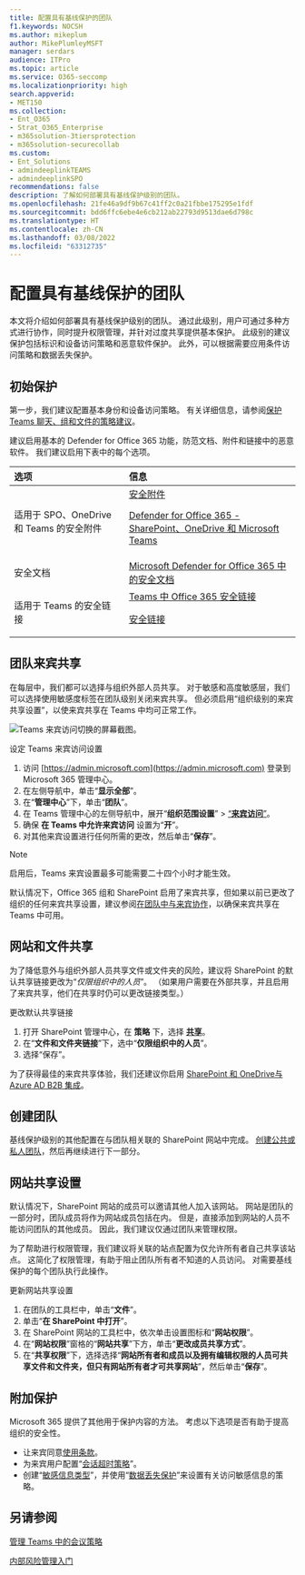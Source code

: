 ```yaml
---
title: 配置具有基线保护的团队
f1.keywords: NOCSH
ms.author: mikeplum
author: MikePlumleyMSFT
manager: serdars
audience: ITPro
ms.topic: article
ms.service: O365-seccomp
ms.localizationpriority: high
search.appverid:
- MET150
ms.collection:
- Ent_O365
- Strat_O365_Enterprise
- m365solution-3tiersprotection
- m365solution-securecollab
ms.custom:
- Ent_Solutions
- admindeeplinkTEAMS
- admindeeplinkSPO
recommendations: false
description: 了解如何部署具有基线保护级别的团队。
ms.openlocfilehash: 21fe46a9df9b67c41ff2c0a21fbbe175295e1fdf
ms.sourcegitcommit: bdd6ffc6ebe4e6cb212ab22793d9513dae6d798c
ms.translationtype: HT
ms.contentlocale: zh-CN
ms.lasthandoff: 03/08/2022
ms.locfileid: "63312735"
---
```

# <a name="configure-teams-with-baseline-protection"></a>配置具有基线保护的团队

本文将介绍如何部署具有基线保护级别的团队。 通过此级别，用户可通过多种方式进行协作，同时提升权限管理，并针对过度共享提供基本保护。 此级别的建议保护包括标识和设备访问策略和恶意软件保护。 此外，可以根据需要应用条件访问策略和数据丢失保护。

## <a name="initial-protections"></a>初始保护

第一步，我们建议配置基本身份和设备访问策略。 有关详细信息，请参阅[保护 Teams 聊天、组和文件的策略建议](../security/office-365-security/teams-access-policies.md)。

建议启用基本的 Defender for Office 365 功能，防范文档、附件和链接中的恶意软件。 我们建议启用下表中的每个选项。

|选项|信息|
|:------|:-----------|
|适用于 SPO、OneDrive 和 Teams 的安全附件|[安全附件](../security/office-365-security/safe-attachments.md) <p> [Defender for Office 365 - SharePoint、OneDrive 和 Microsoft Teams](../security/office-365-security/mdo-for-spo-odb-and-teams.md)|
|安全文档|[Microsoft Defender for Office 365 中的安全文档](../security/office-365-security/safe-docs.md)|
|适用于 Teams 的安全链接|[Teams 中 Office 365 安全链接](../security/office-365-security/safe-links.md) <p> [安全链接](../security/office-365-security/safe-links.md)|

## <a name="teams-guest-sharing"></a>团队来宾共享

在每层中，我们都可以选择与组织外部人员共享。 对于敏感和高度敏感层，我们可以选择使用敏感度标签在团队级别关闭来宾共享。 但必须启用“组织级别的来宾共享设置”，以使来宾共享在 Teams 中均可正常工作。

![Teams 来宾访问切换的屏幕截图。](../media/teams-guest-access-toggle-on.png)

设定 Teams 来宾访问设置

1. 访问 [https://admin.microsoft.com](https://admin.microsoft.com) 登录到 Microsoft 365 管理中心。
2. 在左侧导航中，单击“**显示全部**”。
3. 在“**管理中心**”下，单击“**团队**”。
4. 在 Teams 管理中心的左侧导航中，展开“**组织范围设置**” > <a href="https://go.microsoft.com/fwlink/p/?linkid=2173122" target="_blank">“**来宾访问**”</a>。
5. 确保 **在 Teams 中允许来宾访问** 设置为“**开**”。
6. 对其他来宾设置进行任何所需的更改，然后单击“**保存**”。

> [!NOTE]
> 启用后，Teams 来宾设置最多可能需要二十四个小时才能生效。

默认情况下，Office 365 组和 SharePoint 启用了来宾共享，但如果以前已更改了组织的任何来宾共享设置，建议参阅[在团队中与来宾协作](./collaborate-as-team.md)，以确保来宾共享在 Teams 中可用。

## <a name="site-and-file-sharing"></a>网站和文件共享

为了降低意外与组织外部人员共享文件或文件夹的风险，建议将 SharePoint 的默认共享链接更改为“*仅限组织中的人员*”。 （如果用户需要在外部共享，并且启用了来宾共享，他们在共享时仍可以更改链接类型。）

更改默认共享链接

1. 打开 SharePoint 管理中心，在 **策略** 下，选择 <a href="https://go.microsoft.com/fwlink/?linkid=2185222" target="_blank">**共享**</a>。
1. 在“**文件和文件夹链接**”下，选中“**仅限组织中的人员**”。
1. 选择“保存”。

为了获得最佳的来宾共享体验，我们还建议你启用 [SharePoint 和 OneDrive与 Azure AD B2B 集成](/sharepoint/sharepoint-azureb2b-integration-preview)。

## <a name="create-a-team"></a>创建团队

基线保护级别的其他配置在与团队相关联的 SharePoint 网站中完成。 [创建公共或私人团队](https://support.office.com/article/174adf5f-846b-4780-b765-de1a0a737e2b)，然后再继续进行下一部分。

## <a name="site-sharing-settings"></a>网站共享设置

默认情况下，SharePoint 网站的成员可以邀请其他人加入该网站。 网站是团队的一部分时，团队成员将作为网站成员包括在内。 但是，直接添加到网站的人员不能访问团队的其他成员。 因此，我们建议仅通过团队来管理权限。

为了帮助进行权限管理，我们建议将关联的站点配置为仅允许所有者自己共享该站点。 这简化了权限管理，有助于阻止团队所有者不知道的人员访问。 对需要基线保护的每个团队执行此操作。

更新网站共享设置
1. 在团队的工具栏中，单击“**文件**”。
2. 单击“**在 SharePoint 中打开**”。
3. 在 SharePoint 网站的工具栏中，依次单击设置图标和“**网站权限**”。
4. 在“**网站权限**”窗格的“**网站共享**”下方，单击“**更改成员共享方式**”。
5. 在“**共享权限**”下，选择选择“**网站所有者和成员以及拥有编辑权限的人员可共享文件和文件夹，但只有网站所有者才可共享网站**”，然后单击“**保存**”。

## <a name="additional-protections"></a>附加保护

Microsoft 365 提供了其他用于保护内容的方法。 考虑以下选项是否有助于提高组织的安全性。

- 让来宾同意[使用条款](/azure/active-directory/conditional-access/terms-of-use)。
- 为来宾用户配置“[会话超时策略](/azure/active-directory/conditional-access/howto-conditional-access-session-lifetime)”。
- 创建“[敏感信息类型](../compliance/sensitive-information-type-learn-about.md)”，并使用“[数据丢失保护](../compliance/dlp-learn-about-dlp.md)”来设置有关访问敏感信息的策略。

## <a name="see-also"></a>另请参阅

[管理 Teams 中的会议策略](/microsoftteams/meeting-policies-in-teams)

[内部风险管理入门](../compliance/insider-risk-management-configure.md)